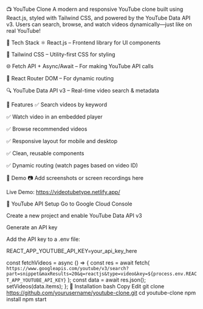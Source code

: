 📺 YouTube Clone
A modern and responsive YouTube clone built using React.js, styled with Tailwind CSS, and powered by the YouTube Data API v3. Users can search, browse, and watch videos dynamically—just like on real YouTube!

🔧 Tech Stack
⚛️ React.js – Frontend library for UI components

🎨 Tailwind CSS – Utility-first CSS for styling

🌐 Fetch API + Async/Await – For making YouTube API calls

🧭 React Router DOM – For dynamic routing

🔍 YouTube Data API v3 – Real-time video search & metadata

🚀 Features
✅ Search videos by keyword

✅ Watch video in an embedded player

✅ Browse recommended videos

✅ Responsive layout for mobile and desktop

✅ Clean, reusable components

✅ Dynamic routing (watch pages based on video ID)

📸 Demo
📷 Add screenshots or screen recordings here

Live Demo: https://videotubetype.netlify.app/

🔑 YouTube API Setup
Go to Google Cloud Console

Create a new project and enable YouTube Data API v3

Generate an API key

Add the API key to a .env file:


REACT_APP_YOUTUBE_API_KEY=your_api_key_here

const fetchVideos = async () => {
  const res = await fetch(
    `https://www.googleapis.com/youtube/v3/search?part=snippet&maxResults=20&q=reactjs&type=video&key=${process.env.REACT_APP_YOUTUBE_API_KEY}`
  );
  const data = await res.json();
  setVideos(data.items);
};
🧰 Installation
bash
Copy
Edit
git clone https://github.com/yourusername/youtube-clone.git
cd youtube-clone
npm install
npm start
